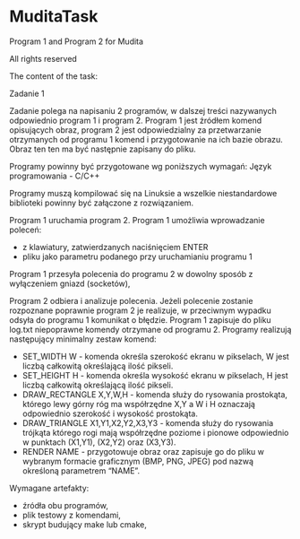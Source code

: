 # MuditaTask

Program 1 and Program 2 for Mudita

All rights reserved

The content of the task:

Zadanie 1

Zadanie polega na napisaniu 2 programów, w dalszej treści nazywanych odpowiednio program 1 i program 2.
Program 1 jest źródłem komend opisujących obraz, program 2 jest odpowiedzialny za przetwarzanie otrzymanych od programu
1 komend i przygotowanie na ich bazie obrazu.
Obraz ten ten ma być następnie zapisany do pliku.

Programy powinny być przygotowane wg poniższych wymagań:
Język programowania - C/C++

Programy muszą kompilować się na Linuksie a wszelkie niestandardowe biblioteki powinny być załączone z rozwiązaniem.

Program 1 uruchamia program 2.
Program 1 umożliwia wprowadzanie poleceń:
- z klawiatury, zatwierdzanych naciśnięciem ENTER
- pliku jako parametru podanego przy uruchamianiu programu 1


Program 1 przesyła polecenia do programu 2 w dowolny sposób z wyłączeniem gniazd (socketów),

Program 2 odbiera i analizuje polecenia. Jeżeli polecenie zostanie rozpoznane poprawnie program 2 je realizuje,
w przeciwnym wypadku odsyła do programu 1 komunikat o błędzie.
Program 1 zapisuje do pliku log.txt niepoprawne komendy otrzymane od programu 2. 
Programy realizują następujący minimalny zestaw komend:
- SET_WIDTH W - komenda określa szerokość ekranu w pikselach, W jest liczbą całkowitą określającą ilość pikseli.
- SET_HEIGHT H - komenda określa wysokość ekranu w pikselach, H jest liczbą całkowitą określającą ilość pikseli.
- DRAW_RECTANGLE X,Y,W,H - komenda służy do rysowania prostokąta, którego lewy górny róg ma współrzędne X,Y a W i H oznaczają odpowiednio szerokość i wysokość prostokąta.
- DRAW_TRIANGLE X1,Y1,X2,Y2,X3,Y3 - komenda służy do rysowania trójkąta którego rogi mają współrzędne poziome i pionowe odpowiednio w punktach (X1,Y1), (X2,Y2) oraz (X3,Y3).
- RENDER NAME - przygotowuje obraz oraz zapisuje go do pliku w wybranym formacie graficznym (BMP, PNG, JPEG) pod nazwą określoną parametrem “NAME”.

Wymagane artefakty:
- źródła obu programów,
- plik testowy z komendami,
- skrypt budujący make lub cmake,
